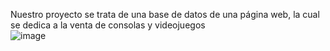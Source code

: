 
Nuestro proyecto se trata de una base de datos de una página web, la cual se dedica a la venta de consolas y videojuegos  
![image](https://github.com/user-attachments/assets/16d1fcf9-e393-4b6a-b0fd-efa33703949b)




